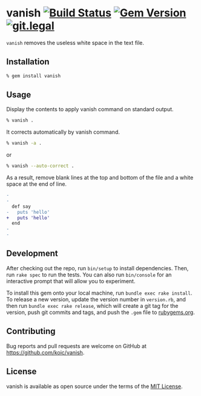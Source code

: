 # vanish [![Build Status](https://travis-ci.org/koic/vanish.svg)](https://travis-ci.org/koic/vanish) [![Gem Version](https://badge.fury.io/rb/vanish.svg)](http://badge.fury.io/rb/vanish) [![git.legal](https://git.legal/projects/3962/badge.svg "Number of libraries approved")](https://git.legal/projects/3962)

`vanish` removes the useless white space in the text file.

## Installation

```sh
% gem install vanish
```

## Usage

Display the contents to apply vanish command on standard output.

```sh
% vanish .
```

It corrects automatically by vanish command.

```sh
% vanish -a .
```

or

```sh
% vanish --auto-correct .
```

As a result, remove blank lines at the top and bottom of the file and a white space at the end of line.


```diff
-
-
  def say
-   puts 'hello'  
+   puts 'hello'
  end
-
-
```

## Development

After checking out the repo, run `bin/setup` to install dependencies. Then, run `rake spec` to run the tests. You can also run `bin/console` for an interactive prompt that will allow you to experiment.

To install this gem onto your local machine, run `bundle exec rake install`. To release a new version, update the version number in `version.rb`, and then run `bundle exec rake release`, which will create a git tag for the version, push git commits and tags, and push the `.gem` file to [rubygems.org](https://rubygems.org).

## Contributing

Bug reports and pull requests are welcome on GitHub at https://github.com/koic/vanish.

## License

vanish is available as open source under the terms of the [MIT License](http://opensource.org/licenses/MIT).
